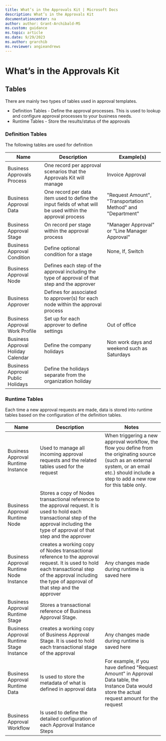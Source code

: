 ```yaml
---
title: What’s in the Approvals Kit | Microsoft Docs
description: What’s in the Approvals Kit
documentationcenter: na
author: author: Grant-Archibald-MS
ms.custom: guidance
ms.topic: article
ms.date: 9/29/2023
ms.author: grarchib
ms.reviewer: angieandrews
---
```


# What’s in the Approvals Kit

## Tables

There are mainly two types of tables used in approval templates.

- Definition Tables - Define the approval processes. This is used to lookup and configure approval processes to your business needs.
- Runtime Tables - Store the results/status of the approvals

### Definition Tables

The following tables are used for definition

|Name|Description|Example(s)|
|----|----------|-------|
|Business Approvals Process|One record per approval scenarios that the Approvals Kit will manage|Invoice Approval
|Business Approval Data|One record per data item used to define the input fields of what will be used within the approval process|"Request Amount", "Transportation Method" and "Department"
|Business Approval Stage |On record per stage within the approval process|"Manager Approval" or "Line Manager Approval"
|Business Approval Condition|Define optional condition for a stage|None, If, Switch
|Business Approval Node|Defines each step of the approval including the type of approval of that step and the approver|
|Business Approver|Defines for associated to approver(s) for each node within the approval process|
|Business Approval Work Profile|Set up for each approver to define settings|Out of office
|Business Approval Holiday Calendar|Define the company holidays|Non work days and weekend such as Saturdays
|Business Approval Public Holidays|Define the holidays separate from the organization holiday

### Runtime Tables

Each time a new approval requests are made, data is stored into runtime tables based on the configuration of the definition tables.

|Name|Description|Notes|
|----|----------|-------|
|Business Approval Runtime Instance|Used to manage all incoming approval requests and the related tables used for the request|When triggering a new approval workflow, the flow you define from the originating source (such as an external system, or an email etc.) should include a step to add a new row for this table only.
|Business Approval Runtime Node|Stores a copy of Nodes transactional reference to the approval request. It is used to hold each transactional step of the approval including the type of approval of that step and the approver|
|Business Approval Runtime Node Instance|creates a working copy of Nodes transactional reference to the approval request. It is used to hold each transactional step of the approval including the type of approval of that step and the approver|Any changes made during runtime is saved here
|Business Approval Runtime Stage|Stores a transactional reference of Business Approval Stage.|
|Business Approval Runtime Stage Instance|creates a working copy of Business Approval Stage. It is used to hold each transactional stage of the approval|Any changes made during runtime is saved here
|Business Approval Runtime Data|Is used to store the metadata of what is defined in approval data|For example, if you have defined "Request Amount" in Approval Data table, the Instance Data would store the actual request amount for the request
|Business Approval Workflow|Is used to define the detailed configuration of each Approval Instance Steps|

